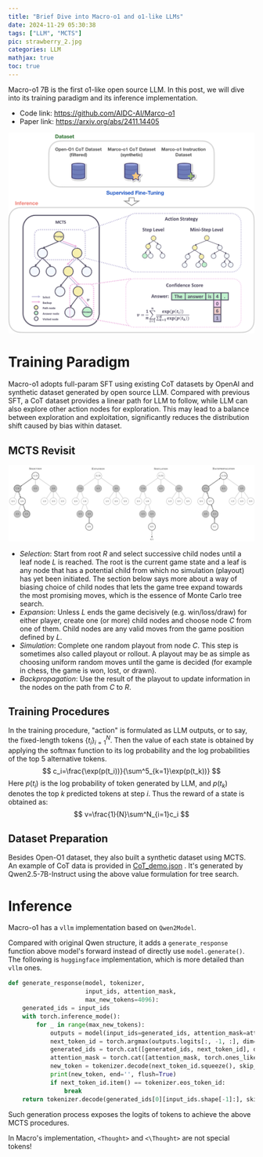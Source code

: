 ```yaml
---
title: "Brief Dive into Macro-o1 and o1-like LLMs"
date: 2024-11-29 05:30:38
tags: ["LLM", "MCTS"]
pic: strawberry_2.jpg
categories: LLM
mathjax: true
toc: true
---
```


Macro-o1 7B is the first o1-like open source LLM. In this post, we will dive into its training paradigm and its inference implementation. 

<!-- more -->

- Code link: https://github.com/AIDC-AI/Marco-o1
- Paper link: https://arxiv.org/abs/2411.14405

![Refer to caption](macro-o1/intro_2.jpg)

# Training Paradigm

Macro-o1 adopts full-param SFT using existing CoT datasets by OpenAI and synthetic dataset generated by open source LLM. Compared with previous SFT, a CoT dataset provides a linear path for LLM to follow, while LLM can also explore other action nodes for exploration. This may lead to a balance between exploration and exploitation, significantly reduces the distribution shift caused by bias within dataset.

## MCTS Revisit

<img src="macro-o1/MCTS-steps.svg" alt="Steps of MCTS in a round. Each node shows the ratio of wins to total playouts from that point in the game tree for the player that the node represents." style="zoom:100%;" />

- *Selection*: Start from root *R* and select successive child nodes until a leaf node *L* is reached. The root is the current game state and a leaf is any node that has a potential child from which no simulation (playout) has yet been initiated. The section below says more about a way of biasing  choice of child nodes that lets the game tree expand towards the most  promising moves, which is the essence of Monte Carlo tree search.
- *Expansion*: Unless *L* ends the game decisively (e.g. win/loss/draw) for either player, create one (or more) child nodes and choose node *C* from one of them. Child nodes are any valid moves from the game position defined by *L*.
- *Simulation*: Complete one random playout from node *C*. This step is sometimes also called playout or rollout. A playout may be as simple as choosing uniform random moves until the game is decided (for example in chess, the game is won, lost, or drawn).
- *Backpropagation*: Use the result of the playout to update information in the nodes on the path from *C* to *R*.

## Training Procedures

In the training procedure, "action" is formulated as LLM outputs, or to say, the fixed-length tokens $\{t_i\}^N_{i=1}$. Then the value of each state is obtained by applying the softmax function to  its log probability and the log probabilities of the top 5 alternative tokens. 
$$
c_i=\frac{\exp(p(t_i))}{\sum^5_{k=1}\exp(p(t_k))}
$$
Here $p(t_i)$ is the log probability of token generated by LLM, and $p(t_k)$ denotes the top $k$ predicted tokens at step $i$.  Thus the reward of a state is obtained as:
$$
v=\frac{1}{N}\sum^N_{i=1}c_i
$$



## Dataset Preparation

Besides Open-O1 dataset, they also built a synthetic dataset using MCTS. An example of CoT data is provided in [CoT_demo.json](https://github.com/AIDC-AI/Marco-o1/blob/main/data/CoT_demo.json) . It's generated by Qwen2.5-7B-Instruct using the above value formulation for tree search.



# Inference

Macro-o1 has a `vllm` implementation based on `Qwen2Model`. 

Compared with original Qwen structure, it adds a `generate_response` function above model's forward instead of directly use `model.generate()`. The following is `huggingface` implementation, which is more detailed than `vllm` ones.

```python
def generate_response(model, tokenizer,
                      input_ids, attention_mask,
                      max_new_tokens=4096):
    generated_ids = input_ids
    with torch.inference_mode():
        for _ in range(max_new_tokens):
            outputs = model(input_ids=generated_ids, attention_mask=attention_mask)
            next_token_id = torch.argmax(outputs.logits[:, -1, :], dim=-1).unsqueeze(-1)
            generated_ids = torch.cat([generated_ids, next_token_id], dim=-1)
            attention_mask = torch.cat([attention_mask, torch.ones_like(next_token_id)], dim=-1)
            new_token = tokenizer.decode(next_token_id.squeeze(), skip_special_tokens=True)
            print(new_token, end='', flush=True)
            if next_token_id.item() == tokenizer.eos_token_id:
                break
    return tokenizer.decode(generated_ids[0][input_ids.shape[-1]:], skip_special_tokens=True)
```

Such generation process exposes the logits of tokens to achieve the above MCTS procedures. 





In Macro's implementation, `<Thought>` and `<\Thought>` are not special tokens!